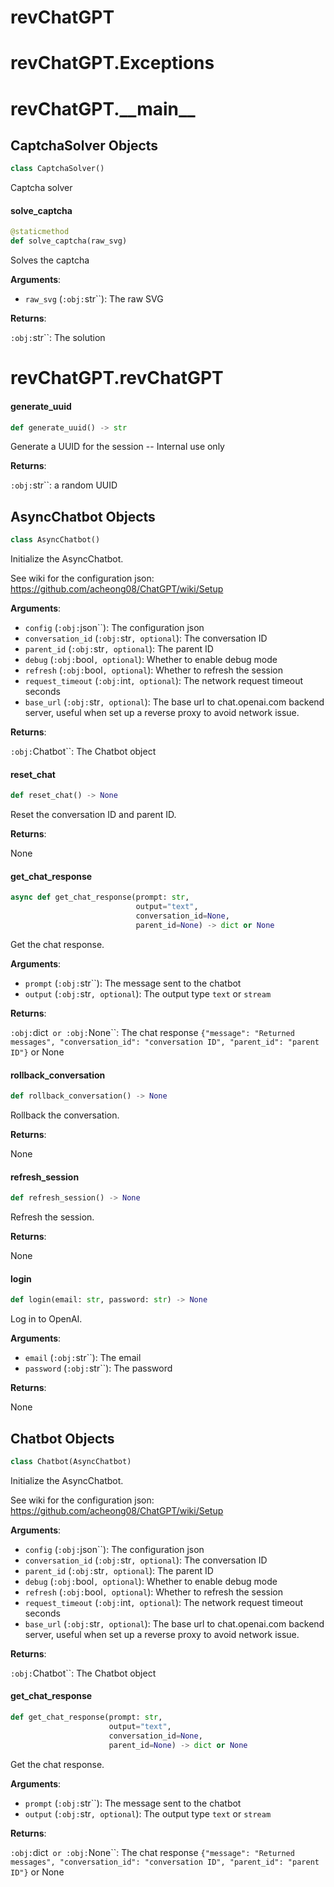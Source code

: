 <a id="revChatGPT"></a>

# revChatGPT

<a id="revChatGPT.Exceptions"></a>

# revChatGPT.Exceptions

<a id="revChatGPT.__main__"></a>

# revChatGPT.\_\_main\_\_

<a id="revChatGPT.__main__.CaptchaSolver"></a>

## CaptchaSolver Objects

```python
class CaptchaSolver()
```

Captcha solver

<a id="revChatGPT.__main__.CaptchaSolver.solve_captcha"></a>

#### solve\_captcha

```python
@staticmethod
def solve_captcha(raw_svg)
```

Solves the captcha

**Arguments**:

- `raw_svg` (`:obj:`str``): The raw SVG

**Returns**:

`:obj:`str``: The solution

<a id="revChatGPT.revChatGPT"></a>

# revChatGPT.revChatGPT

<a id="revChatGPT.revChatGPT.generate_uuid"></a>

#### generate\_uuid

```python
def generate_uuid() -> str
```

Generate a UUID for the session -- Internal use only

**Returns**:

`:obj:`str``: a random UUID

<a id="revChatGPT.revChatGPT.AsyncChatbot"></a>

## AsyncChatbot Objects

```python
class AsyncChatbot()
```

Initialize the AsyncChatbot.

See wiki for the configuration json:
https://github.com/acheong08/ChatGPT/wiki/Setup

**Arguments**:

- `config` (`:obj:`json``): The configuration json
- `conversation_id` (`:obj:`str`, optional`): The conversation ID
- `parent_id` (`:obj:`str`, optional`): The parent ID
- `debug` (`:obj:`bool`, optional`): Whether to enable debug mode
- `refresh` (`:obj:`bool`, optional`): Whether to refresh the session
- `request_timeout` (`:obj:`int`, optional`): The network request timeout seconds
- `base_url` (`:obj:`str`, optional`): The base url to chat.openai.com backend server,
useful when set up a reverse proxy to avoid network issue.

**Returns**:

`:obj:`Chatbot``: The Chatbot object

<a id="revChatGPT.revChatGPT.AsyncChatbot.reset_chat"></a>

#### reset\_chat

```python
def reset_chat() -> None
```

Reset the conversation ID and parent ID.

**Returns**:

None

<a id="revChatGPT.revChatGPT.AsyncChatbot.get_chat_response"></a>

#### get\_chat\_response

```python
async def get_chat_response(prompt: str,
                            output="text",
                            conversation_id=None,
                            parent_id=None) -> dict or None
```

Get the chat response.

**Arguments**:

- `prompt` (`:obj:`str``): The message sent to the chatbot
- `output` (`:obj:`str`, optional`): The output type `text` or `stream`

**Returns**:

`:obj:`dict` or :obj:`None``: The chat response `{"message": "Returned messages", "conversation_id": "conversation ID", "parent_id": "parent ID"}` or None

<a id="revChatGPT.revChatGPT.AsyncChatbot.rollback_conversation"></a>

#### rollback\_conversation

```python
def rollback_conversation() -> None
```

Rollback the conversation.

**Returns**:

None

<a id="revChatGPT.revChatGPT.AsyncChatbot.refresh_session"></a>

#### refresh\_session

```python
def refresh_session() -> None
```

Refresh the session.

**Returns**:

None

<a id="revChatGPT.revChatGPT.AsyncChatbot.login"></a>

#### login

```python
def login(email: str, password: str) -> None
```

Log in to OpenAI.

**Arguments**:

- `email` (`:obj:`str``): The email
- `password` (`:obj:`str``): The password

**Returns**:

None

<a id="revChatGPT.revChatGPT.Chatbot"></a>

## Chatbot Objects

```python
class Chatbot(AsyncChatbot)
```

Initialize the AsyncChatbot.

See wiki for the configuration json:
https://github.com/acheong08/ChatGPT/wiki/Setup

**Arguments**:

- `config` (`:obj:`json``): The configuration json
- `conversation_id` (`:obj:`str`, optional`): The conversation ID
- `parent_id` (`:obj:`str`, optional`): The parent ID
- `debug` (`:obj:`bool`, optional`): Whether to enable debug mode
- `refresh` (`:obj:`bool`, optional`): Whether to refresh the session
- `request_timeout` (`:obj:`int`, optional`): The network request timeout seconds
- `base_url` (`:obj:`str`, optional`): The base url to chat.openai.com backend server,
useful when set up a reverse proxy to avoid network issue.

**Returns**:

`:obj:`Chatbot``: The Chatbot object

<a id="revChatGPT.revChatGPT.Chatbot.get_chat_response"></a>

#### get\_chat\_response

```python
def get_chat_response(prompt: str,
                      output="text",
                      conversation_id=None,
                      parent_id=None) -> dict or None
```

Get the chat response.

**Arguments**:

- `prompt` (`:obj:`str``): The message sent to the chatbot
- `output` (`:obj:`str`, optional`): The output type `text` or `stream`

**Returns**:

`:obj:`dict` or :obj:`None``: The chat response `{"message": "Returned messages", "conversation_id": "conversation ID", "parent_id": "parent ID"}` or None

